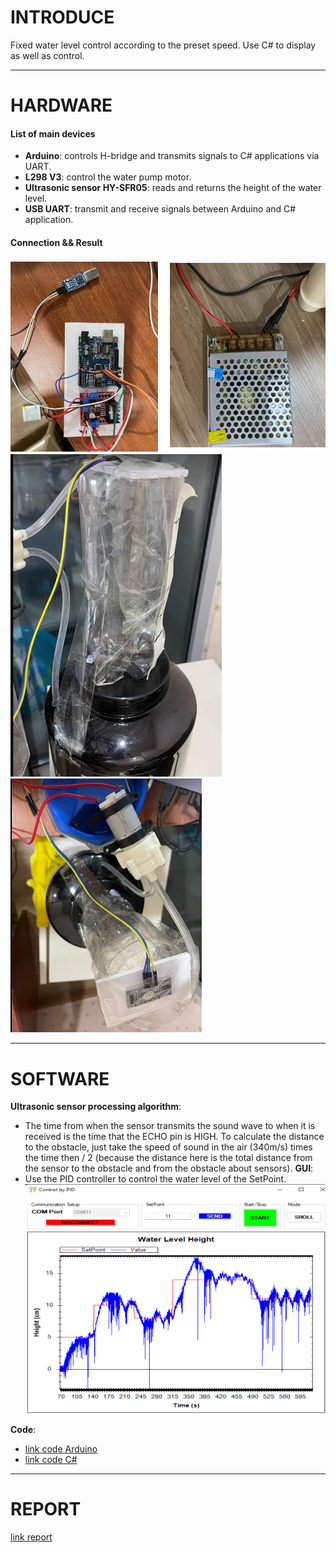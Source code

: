 # INTRODUCE
Fixed water level control according to the preset speed.
Use C# to display as well as control.
***
# HARDWARE 
#### List of main devices
- **Arduino**: controls H-bridge and transmits signals to C# applications via UART.
- **L298 V3**: control the water pump motor.
- **Ultrasonic sensor HY-SFR05**: reads and returns the height of the water level.
- **USB UART**: transmit and receive signals between Arduino and C# application.
#### Connection && Result
![example](Images/pic1.png)
![example](Images/pic2.png)![example](Images/pic3.png)
***
# SOFTWARE
**Ultrasonic sensor processing algorithm**: 
- The time from when the sensor transmits the sound wave to when it is received is the time that the ECHO pin is HIGH. To calculate the distance to the obstacle, just take the speed of sound in the air (340m/s) times the time then / 2 (because the distance here is the total distance from the sensor to the obstacle and from the obstacle about sensors).
**GUI**: 
- Use the PID controller to control the water level of the SetPoint.
![example](Images/pic4.png)

**Code**: 
- [link code Arduino][1]
- [link code C#][2]
***
# REPORT
[link report][3]

[1]: <https://github.com/lhkhanh080720/HCMUT_Control_Water_Tank/blob/main/NMDKTM_CODE_MAIN/NMDKTM_CODE_MAIN.ino>
[2]: <https://github.com/lhkhanh080720/HCMUT_Control_Water_Tank/tree/main/Software%20Display%20With%20C%23/NMDKTM/NMDKTM/Control%20by%20PID/Release>
[3]: <https://github.com/lhkhanh080720/HCMUT_Control_Water_Tank/blob/main/Report/Bao%20cao%20nhom%203.pdf>

